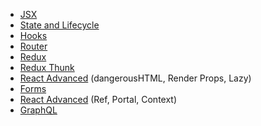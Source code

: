 * [JSX](./01-intro-jsx)
* [State and Lifecycle](./02-lifecycle-state)
* [Hooks](./03-hooks)
* [Router](./04-router)
* [Redux](./05-redux)
* [Redux Thunk](./06-redux-thunk)
* [React Advanced](./07-react-advanced) (dangerousHTML, Render Props, Lazy)
* [Forms](./08-forms)
* [React Advanced](./09-react-advanced-2) (Ref, Portal, Context)
* [GraphQL](./10-graphql)
